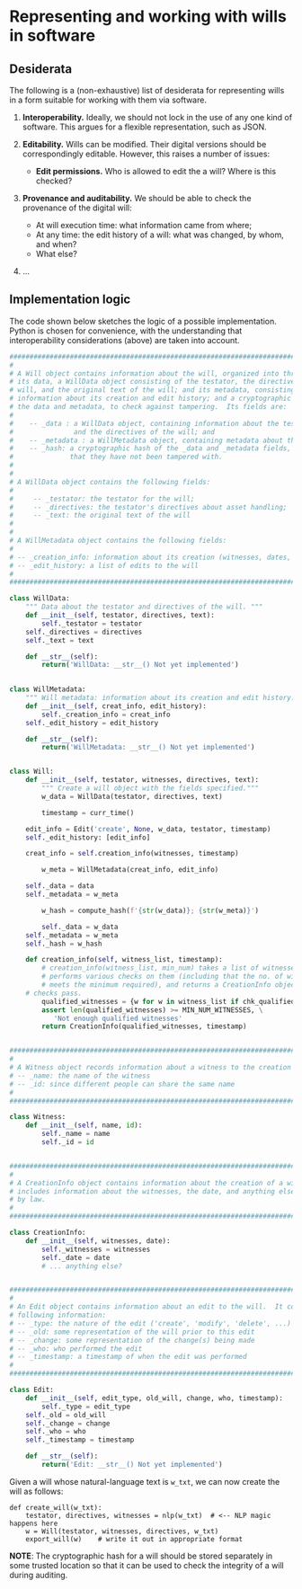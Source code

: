 # Representing and working with wills in software

## Desiderata

The following is a (non-exhaustive) list of desiderata for representing wills in a form suitable for working with them via software.  

1) **Interoperability.**  Ideally, we should not lock in the use of any one kind of software.  This argues for a flexible representation, such as JSON.
2) **Editability.** Wills can be modified.  Their digital versions should be correspondingly editable.  However, this raises a number of issues:

    * **Edit permissions.** Who is allowed to edit the a will?  Where is this checked?
3) **Provenance and auditability.** We should be able to check the provenance of the digital will:

    * At will execution time: what information came from where;
    * At any time: the edit history of a will: what was changed, by whom, and when?
    * What else?

4) ...

## Implementation logic
The code shown below sketches the logic of a possible implementation.  Python is chosen for convenience, with the understanding that interoperability considerations (above) are taken into account.

``` Python
##################################################################################
#                                                                                #
# A Will object contains information about the will, organized into three parts: #
# its data, a WillData object consisting of the testator, the directives of the  #
# will, and the original text of the will; and its metadata, consisting of       #
# information about its creation and edit history; and a cryptographic hash of   #
# the data and metadata, to check against tampering.  Its fields are:            #
#                                                                                #
#    -- _data : a WillData object, containing information about the testator     #
#               and the directives of the will; and                              #
#    -- _metadata : a WillMetadata object, containing metadata about the will.   #
#    -- _hash: a cryptographic hash of the _data and _metadata fields, to ensure #
#              that they have not been tampered with.                            #
#                                                                                #
#                                                                                #
# A WillData object contains the following fields:                               #
#                                                                                #
#     -- _testator: the testator for the will;                                   #
#     -- _directives: the testator's directives about asset handling;            #
#     -- _text: the original text of the will                                    #
#                                                                                #
#                                                                                #
# A WillMetadata object contains the following fields:                           #
#                                                                                #
# -- _creation_info: information about its creation (witnesses, dates, etc.)     #
# -- _edit_history: a list of edits to the will                                  #
#                                                                                #
##################################################################################

class WillData:
    """ Data about the testator and directives of the will. """
    def __init__(self, testator, directives, text):
        self._testator = testator
	self._directives = directives
	self._text = text

    def __str__(self):
        return('WillData: __str__() Not yet implemented')
	

class WillMetadata:
    """ Will metadata: information about its creation and edit history. """
    def __init__(self, creat_info, edit_history):
        self._creation_info = creat_info
	self._edit_history = edit_history

    def __str__(self):
        return('WillMetadata: __str__() Not yet implemented')


class Will:
    def __init__(self, testator, witnesses, directives, text):
        """ Create a will object with the fields specified."""
        w_data = WillData(testator, directives, text)

        timestamp = curr_time()

	edit_info = Edit('create', None, w_data, testator, timestamp)
	self._edit_history: [edit_info]

	creat_info = self.creation_info(witnesses, timestamp)

        w_meta = WillMetadata(creat_info, edit_info)

	self._data = data
	self._metadata = w_meta

        w_hash = compute_hash(f'{str(w_data)}; {str(w_meta)}')

        self._data = w_data
	self._metadata = w_meta
	self._hash = w_hash

    def creation_info(self, witness_list, timestamp):
        # creation_info(witness_list, min_num) takes a list of witnesses, 
        # performs various checks on them (including that the no. of witnesses 
        # meets the minimum required), and returns a CreationInfo object if the
	# checks pass.
        qualified_witnesses = {w for w in witness_list if chk_qualified(w)}
        assert len(qualified_witnesses) >= MIN_NUM_WITNESSES, \
	       'Not enough qualified witnesses'
        return CreationInfo(qualified_witnesses, timestamp)


##################################################################################
#                                                                                #
# A Witness object records information about a witness to the creation of a will #
# -- _name: the name of the witness                                              #
# -- _id: since different people can share the same name                         #
#                                                                                #
##################################################################################

class Witness:
    def __init__(self, name, id):
        self._name = name
        self._id = id


##################################################################################
#                                                                                #
# A CreationInfo object contains information about the creation of a will.  This #
# includes information about the witnesses, the date, and anything else required #
# by law.                                                                        #
#                                                                                #
##################################################################################

class CreationInfo:
    def __init__(self, witnesses, date):
        self._witnesses = witnesses
        self._date = date
        # ... anything else?


##################################################################################
#                                                                                #
# An Edit object contains information about an edit to the will.  It contains    #
# following information:                                                         #
# -- _type: the nature of the edit ('create', 'modify', 'delete', ...)           #
# -- _old: some representation of the will prior to this edit                    #
# -- _change: some representation of the change(s) being made                    #
# -- _who: who performed the edit                                                #
# -- _timestamp: a timestamp of when the edit was performed                      #
#                                                                                #
##################################################################################

class Edit:
    def __init__(self, edit_type, old_will, change, who, timestamp):
        self._type = edit_type
	self._old = old_will
	self._change = change
	self._who = who
	self._timestamp = timestamp

    def __str__(self):
        return('Edit: __str__() Not yet implemented')

```

Given a will whose natural-language text is `w_txt`, we can now create the will as follows:

```
def create_will(w_txt):
    testator, directives, witnesses = nlp(w_txt)  # <-- NLP magic happens here
    w = Will(testator, witnesses, directives, w_txt)
    export_will(w)    # write it out in appropriate format
```

**NOTE**: The cryptographic hash for a will should be stored separately in some trusted location so that it can be used to check the integrity of a will during auditing.

